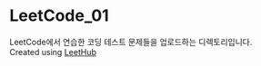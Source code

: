 # LeetCode_01
LeetCode에서 연습한 코딩 테스트 문제들을 업로드하는 디렉토리입니다.  
Created using [LeetHub](https://github.com/QasimWani/LeetHub)
